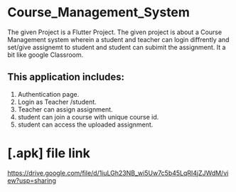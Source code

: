 # Course_Management_System

The given Project is a Flutter Project. The given project is about a Course Management system wherein  a student and teacher can login diffrently and set/give assignemt to student and student can subimit the assignment. It a bit like google Classroom.

## This application includes:

1) Authentication page.
2) Login as Teacher /student.
3) Teacher can assign assignment.
4) student can join a course with unique course id.
5) student can access the uploaded assignment.

# [.apk] file link

https://drive.google.com/file/d/1iuLGh23NB_wi5Uw7c5b45LqRI4jZJWdM/view?usp=sharing
